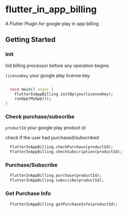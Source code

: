 # flutter_in_app_billing

A Flutter Plugin for google play in app billing

## Getting Started

### Init

Init billing processor before any operation begins

`licenseKey` your google play license key

```dart

  void main() async {
    FlutterInAppBilling.initBp(yourlicenseKey);
    runApp(MyApp());
}

```

### Check purchase/subscribe

`productId` your google play product id

check if the user had purchased/subscribed

```dart
  FlutterInAppBilling.checkPurchase(productId);
  FlutterInAppBilling.checkSubscription(productId);
```

### Purchase/Subscribe

```dart
  FlutterInAppBilling.purchase(productId);
  FlutterInAppBilling.subscribe(productId);

```

### Get Purchase Info
```dart
  FlutterInAppBilling.getPurchaseInfo(productId);
```